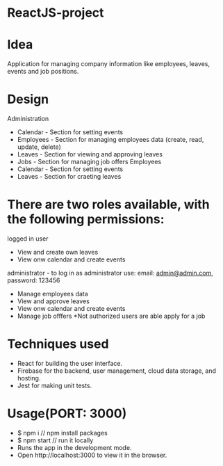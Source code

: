 # ReactJS-project

# Idea
Application for managing company information like employees, leaves, events and job positions. 

# Design
Administration
- Calendar - Section for setting events
- Employees - Section for managing employees data (create, read, update, delete)
- Leaves - Section for viewing and approving leaves
- Jobs - Section for managing job offers
Employees
- Calendar - Section for setting events
- Leaves - Section for craeting leaves

# There are two roles available, with the following permissions:
logged in user
- View and create own leaves
- View onw calendar and create events

administrator - to log in as administrator use: email: admin@admin.com, password: 123456
- Manage employees data
- View and approve leaves
- View onw calendar and create events
- Manage job offfers
*Not authorized users are able apply for a job

# Techniques used
- React for building the user interface.
- Firebase for the backend, user management, cloud data storage, and hosting.
- Jest for making unit tests.

# Usage(PORT: 3000)
* $ npm i       // npm install packages
* $ npm start   // run it locally
* Runs the app in the development mode.
* Open http://localhost:3000 to view it in the browser.
